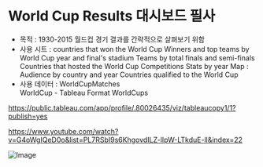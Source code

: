 # World Cup Results 대시보드 필사   
- 목적 : 1930-2015 월드컵 경기 결과를 간략적으로 살펴보기 위함        
- 사용 시트 :
  countries that won the World Cup
  Winners and top teams by World Cup year and final's stadium
  Teams by total finals and semi-finals
  Countries that hosted the World Cup
  Competitions Stats by year
  Map : Audience by country and year
  Countries qualified to the World Cup
- 사용 데이터 :
  WorldCupMatches    
  WorldCup - Tableau Format
  WorldCups    

 
https://public.tableau.com/app/profile/.80026435/viz/tableaucopy1/1?publish=yes    



https://www.youtube.com/watch?v=G4oWgIQeD0o&list=PL7RSbI9s6KhgovdILZ-lIpW-LTkduE-ll&index=22



![Image](https://github.com/user-attachments/assets/2cefc731-2680-4828-9a66-7e788f3e8014)   
